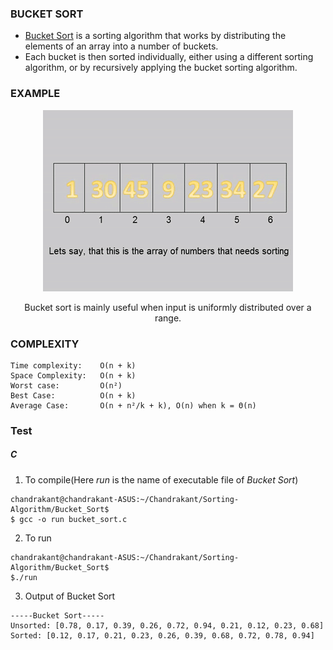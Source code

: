 ### BUCKET SORT

+ [Bucket Sort](https://en.wikipedia.org/wiki/Bucket_sort) is a sorting algorithm that works by distributing the elements of an array into a number of buckets.
+ Each bucket is then sorted individually, either using a different sorting algorithm, or by recursively applying the bucket sorting algorithm.
### EXAMPLE

<p align="center">
	<img src="How_to_Bucket_Sort.gif ">
</p>

<p align="center">
Bucket sort is mainly useful when input is uniformly distributed over a range.
</p>

### COMPLEXITY
```
Time complexity:    O(n + k)
Space Complexity:   O(n + k)
Worst case:         O(n²)
Best Case:          O(n + k)
Average Case:       O(n + n²/k + k), O(n) when k = Θ(n)
```

### Test

##### C

1. To compile(Here *run* is the name of executable file of *Bucket Sort*)

```
chandrakant@chandrakant-ASUS:~/Chandrakant/Sorting-Algorithm/Bucket_Sort$
$ gcc -o run bucket_sort.c 
```

2. To run

```
chandrakant@chandrakant-ASUS:~/Chandrakant/Sorting-Algorithm/Bucket_Sort$ 
$./run
```

3. Output of Bucket Sort

```
-----Bucket Sort-----
Unsorted: [0.78, 0.17, 0.39, 0.26, 0.72, 0.94, 0.21, 0.12, 0.23, 0.68]
Sorted: [0.12, 0.17, 0.21, 0.23, 0.26, 0.39, 0.68, 0.72, 0.78, 0.94]
```

